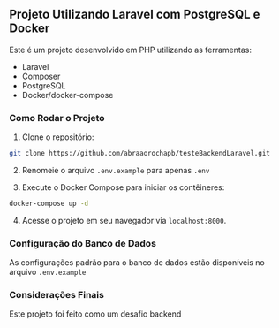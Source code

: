 ## Projeto Utilizando Laravel com PostgreSQL e Docker

Este é um projeto desenvolvido em PHP utilizando as ferramentas:
 * Laravel
 * Composer
 * PostgreSQL
 * Docker/docker-compose

### Como Rodar o Projeto

1. Clone o repositório:

```bash
git clone https://github.com/abraaorochapb/testeBackendLaravel.git
```

2. Renomeie o arquivo `.env.example` para apenas `.env`


3. Execute o Docker Compose para iniciar os contêineres:

```bash
docker-compose up -d
```

4. Acesse o projeto em seu navegador via `localhost:8000`.

### Configuração do Banco de Dados

As configurações padrão para o banco de dados estão disponíveis no arquivo `.env.example`

### Considerações Finais

Este projeto foi feito como um desafio backend
